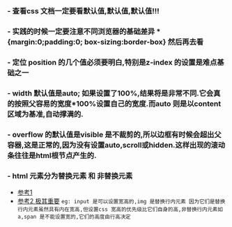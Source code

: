 
### - 查看css 文档一定要看默认值,默认值,默认值!!!

### - 实践的时候一定要注意不同浏览器的基础差异 *{margin:0;padding:0; box-sizing:border-box} 然后再去看

### - 定位 position 的几个值必须要明白,特别是z-index 的设置是难点基础之一

### - width 默认值是auto; 如果设置了100%,结果将是非常不同.它会真的按照父容易的宽度*100%设置自己的宽度.而auto 则是以content 区域为基准,自动撑满的.

### - overflow 的默认值是visible 是不裁剪的,所以边框有时候会超出父容器,这是正常的,因为没有设置auto,scroll或hidden.这样出现的滚动条往往是html根节点产生的.

### - html 元素分为替换元素 和 非替换元素 
  - [参考1](https://www.cnblogs.com/WebShare-hilda/p/4713890.html) 
  - [参考2 极其重要](http://www.aichengxu.com/other/3124775.htm)
```eg: input 是可以设置宽高的,img 是替换行内元素 因为它们是替换行内元素虽然具有内在宽高,但设置css 宽高的优先级比它们自身的高,非替换行内元素如 a,span 是不能设置宽的,它们的高度由行高决定```




      
